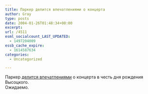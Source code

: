 ```yaml
---
title: Паркер делится впечатлениями о концерта
author: Gray
type: posts
date: 2004-01-26T01:48:34+00:00
excerpt:
url: /4511
esml_socialcount_LAST_UPDATED:
  - 1497204009
essb_cache_expire:
  - 1614587634
categories:
  - Uncategorized

---
```








Паркер <a href="http://www.gzt.ru/rub.gzt?rubric=reviu&#038;id=61050000000007867" target="_blank">делится впечатлениями</a> о концерта в честь дня рождения Высоцкого.  
Ожидаемо.
